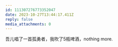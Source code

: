 ```yaml
---
id: 111307276773352047
date: 2023-10-27T13:44:17.411Z
reply: false
media_attachments: 0
---
```


吾儿唱了一首孤勇者，我吹了5瓶啤酒，nothing more.

